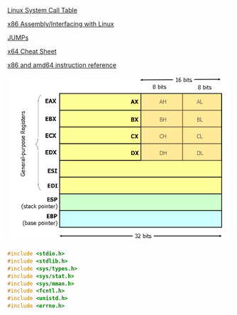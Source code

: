 [Linux System Call Table](https://chromium.googlesource.com/chromiumos/docs/+/master/constants/syscalls.md)

[x86 Assembly/Interfacing with Linux](https://en.wikibooks.org/wiki/X86_Assembly/Interfacing_with_Linux)

[JUMPs](http://www.unixwiz.net/techtips/x86-jumps.html)

[x64 Cheat Sheet](https://cs.brown.edu/courses/cs033/docs/guides/x64_cheatsheet.pdf)

[x86 and amd64 instruction reference](https://www.felixcloutier.com/x86/)

![alt text](registers.png)

```c
#include <stdio.h>
#include <stdlib.h>
#include <sys/types.h>
#include <sys/stat.h>
#include <sys/mman.h>
#include <fcntl.h>
#include <unistd.h>
#include <errno.h>
```